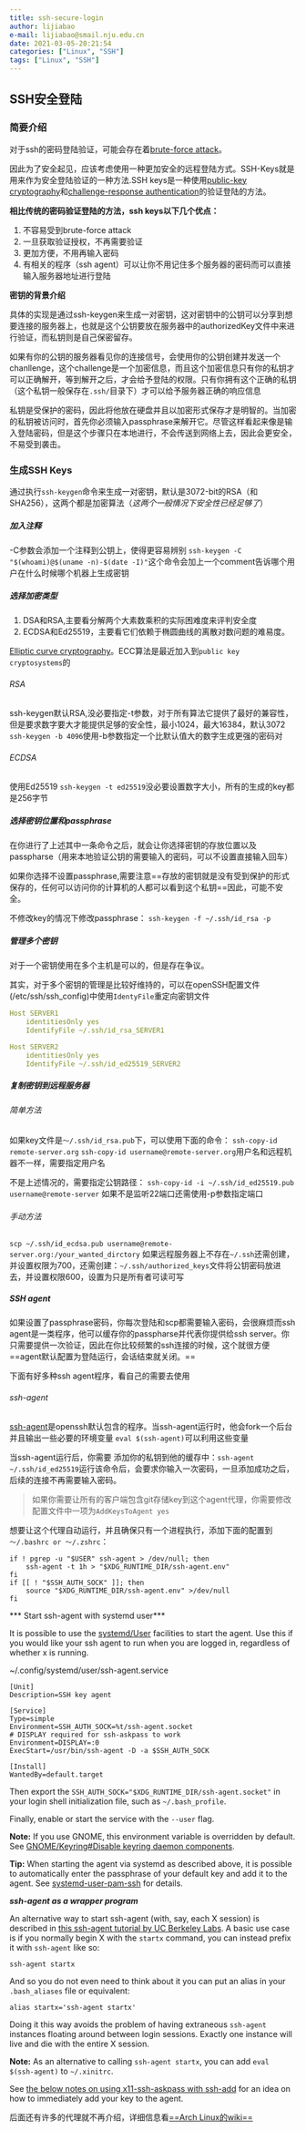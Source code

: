 ```yaml
---
title: ssh-secure-login
author: lijiabao
e-mail: lijiabao@smail.nju.edu.cn
date: 2021-03-05-20:21:54
categories: ["Linux", "SSH"]
tags: ["Linux", "SSH"]
---
```



## SSH安全登陆

### 简要介绍
对于ssh的密码登陆验证，可能会存在着[brute-force attack](https://en.wikipedia.ord/wiki/Brute-force_attack)。

因此为了安全起见，应该考虑使用一种更加安全的远程登陆方式。SSH-Keys就是用来作为安全登陆验证的一种方法.SSH keys是一种使用[public-key cryptography](https://en.wikipedia.org/wiki/Public-key_cryptography)和[challenge-response authentication](https://en.wikipedia.org/wiki/Challenge-response_authentication)的验证登陆的方法。

**相比传统的密码验证登陆的方法，ssh keys以下几个优点：**
1. 不容易受到brute-force attack
2. 一旦获取验证授权，不再需要验证
3. 更加方便，不用再输入密码
4. 有相关的程序（ssh agent）可以让你不用记住多个服务器的密码而可以直接输入服务器地址进行登陆

**密钥的背景介绍**

具体的实现是通过ssh-keygen来生成一对密钥，这对密钥中的公钥可以分享到想要连接的服务器上，也就是这个公钥要放在服务器中的authorizedKey文件中来进行验证，而私钥则是自己保密留存。

如果有你的公钥的服务器看见你的连接信号，会使用你的公钥创建并发送一个chanllenge，这个challenge是一个加密信息，而且这个加密信息只有你的私钥才可以正确解开，等到解开之后，才会给予登陆的权限。只有你拥有这个正确的私钥（这个私钥一般保存在`.ssh/`目录下）才可以给予服务器正确的响应信息

私钥是受保护的密码，因此将他放在硬盘并且以加密形式保存才是明智的。当加密的私钥被访问时，首先你必须输入passphrase来解开它。尽管这样看起来像是输入登陆密码，但是这个步骤只在本地进行，不会传送到网络上去，因此会更安全，不易受到袭击。

### 生成SSH Keys

通过执行`ssh-keygen`命令来生成一对密钥，默认是3072-bit的RSA（和SHA256），这两个都是加密算法（*这两个一般情况下安全性已经足够了*）

##### 加入注释
-C参数会添加一个注释到公钥上，使得更容易辨别
`ssh-keygen -C "$(whoami)@$(uname -n)-$(date -I)"`这个命令会加上一个comment告诉哪个用户在什么时候哪个机器上生成密钥

##### 选择加密类型

1. DSA和RSA,主要看分解两个大素数乘积的实际困难度来评判安全度
2. ECDSA和Ed25519，主要看它们依赖于椭圆曲线的离散对数问题的难易度。

[Elliptic curve cryptography](https://blog.cloudflare.com/a-relatively-easy-to-understand-primer-on-elliptic-curve-cryptography/)。ECC算法是最近加入到`public key cryptosystems`的

###### RSA
ssh-keygen默认RSA,没必要指定-t参数，对于所有算法它提供了最好的兼容性，但是要求数字要大才能提供足够的安全性，最小1024，最大16384，默认3072
`ssh-keygen -b 4096`使用-b参数指定一个比默认值大的数字生成更强的密码对


###### ECDSA

使用Ed25519
`ssh-keygen -t ed25519`没必要设置数字大小，所有的生成的key都是256字节


##### 选择密钥位置和passphrase

在你进行了上述其中一条命令之后，就会让你选择密钥的存放位置以及passpharse（用来本地验证公钥的需要输入的密码，可以不设置直接输入回车）

如果你选择不设置passphrase,需要注意==存放的密钥就是没有受到保护的形式保存的，任何可以访问你的计算机的人都可以看到这个私钥==因此，可能不安全。

不修改key的情况下修改passphrase：
`ssh-keygen -f ~/.ssh/id_rsa -p`

##### 管理多个密钥

对于一个密钥使用在多个主机是可以的，但是存在争议。

其实，对于多个密钥的管理是比较好维持的，可以在openSSH配置文件(/etc/ssh/ssh_config)中使用`IdentyFile`重定向密钥文件

```yml
Host SERVER1
	identitiesOnly yes
	IdentifyFile ~/.ssh/id_rsa_SERVER1

Host SERVER2
	identitiesOnly yes
	IdentifyFile ~/.ssh/id_ed25519_SERVER2
```


##### 复制密钥到远程服务器

###### 简单方法
如果key文件是`～/.ssh/id_rsa.pub`下，可以使用下面的命令：
`ssh-copy-id remote-server.org`
`ssh-copy-id username@remote-server.org`用户名和远程机器不一样，需要指定用户名

不是上述情况的，需要指定公钥路径：
`ssh-copy-id -i ~/.ssh/id_ed25519.pub username@remote-server`
如果不是监听22端口还需使用-p参数指定端口

###### 手动方法

`scp ~/.ssh/id_ecdsa.pub username@remote-server.org:/your_wanted_dirctory`
如果远程服务器上不存在`~/.ssh`还需创建，并设置权限为700，还需创建：`~/.ssh/authorized_keys`文件将公钥密码放进去，并设置权限600，设置为只是所有者可读可写


##### SSH agent

如果设置了passphrase密码，你每次登陆和scp都需要输入密码，会很麻烦而ssh agent是一类程序，他可以缓存你的passpharse并代表你提供给ssh server。你只需要提供一次验证，因此在你比较频繁的ssh连接的时候，这个就很方便==agent默认配置为登陆运行，会话结束就关闭。==

下面有好多种ssh agent程序，看自己的需要去使用

###### ssh-agent
[ssh-agent](https://wiki.archlinux.org/index.php/SSH_keys#SSH_agents)是openssh默认包含的程序。当ssh-agent运行时，他会fork一个后台并且输出一些必要的环境变量
`eval $(ssh-agent)`可以利用这些变量

当ssh-agent运行后，你需要 添加你的私钥到他的缓存中：`ssh-agent ~/.ssh/id_ed25519`运行该命令后，会要求你输入一次密码，一旦添加成功之后，后续的连接不再需要输入密码。

> 如果你需要让所有的客户端包含git存储key到这个agent代理，你需要修改配置文件中一项为`AddKeysToAgent yes`

想要让这个代理自动运行，并且确保只有一个进程执行，添加下面的配置到`～/.bashrc or ～/.zshrc`：
```
if ! pgrep -u "$USER" ssh-agent > /dev/null; then
    ssh-agent -t 1h > "$XDG_RUNTIME_DIR/ssh-agent.env"
fi
if [[ ! "$SSH_AUTH_SOCK" ]]; then
    source "$XDG_RUNTIME_DIR/ssh-agent.env" >/dev/null
fi
```

*** Start ssh-agent with systemd user***

It is possible to use the [systemd/User](https://wiki.archlinux.org/index.php/Systemd/User "Systemd/User") facilities to start the agent. Use this if you would like your ssh agent to run when you are logged in, regardless of whether x is running.

~/.config/systemd/user/ssh-agent.service
```
[Unit]
Description=SSH key agent

[Service]
Type=simple
Environment=SSH_AUTH_SOCK=%t/ssh-agent.socket
# DISPLAY required for ssh-askpass to work
Environment=DISPLAY=:0
ExecStart=/usr/bin/ssh-agent -D -a $SSH_AUTH_SOCK

[Install]
WantedBy=default.target
```
Then export the `SSH_AUTH_SOCK="$XDG_RUNTIME_DIR/ssh-agent.socket"` in your login shell initialization file, such as `~/.bash_profile`.

Finally, enable or start the service with the `--user` flag.

**Note:** If you use GNOME, this environment variable is overridden by default. See [GNOME/Keyring#Disable keyring daemon components](https://wiki.archlinux.org/index.php/GNOME/Keyring#Disable_keyring_daemon_components "GNOME/Keyring").

**Tip:** When starting the agent via systemd as described above, it is possible to automatically enter the passphrase of your default key and add it to the agent. See [systemd-user-pam-ssh](https://github.com/capocasa/systemd-user-pam-ssh) for details.

***ssh-agent as a wrapper program***

An alternative way to start ssh-agent (with, say, each X session) is described in [this ssh-agent tutorial by UC Berkeley Labs](http://upc.lbl.gov/docs/user/sshagent.shtml). A basic use case is if you normally begin X with the `startx` command, you can instead prefix it with `ssh-agent` like so:

`ssh-agent startx`

And so you do not even need to think about it you can put an alias in your `.bash_aliases` file or equivalent:

`alias startx='ssh-agent startx'`

Doing it this way avoids the problem of having extraneous `ssh-agent` instances floating around between login sessions. Exactly one instance will live and die with the entire X session.

**Note:** As an alternative to calling `ssh-agent startx`, you can add `eval $(ssh-agent)` to `~/.xinitrc`.

See [the below notes on using x11-ssh-askpass with ssh-add](https://wiki.archlinux.org/index.php/SSH_keys#Calling_x11-ssh-askpass_with_ssh-add) for an idea on how to immediately add your key to the agent.

后面还有许多的代理就不再介绍，详细信息看[==Arch Linux的wiki==](https://wiki.archlinux.org/index.php/SSH_keys#SSH_agents)